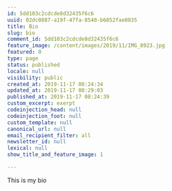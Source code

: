 ```yaml
---
id: 5dd103c2cdcde8d32435f6c6
uuid: 02dc0887-a19f-47fa-8540-b6852fae0835
title: Bio
slug: bio
comment_id: 5dd103c2cdcde8d32435f6c6
feature_image: /content/images/2019/11/IMG_8923.jpg
featured: 0
type: page
status: published
locale: null
visibility: public
created_at: 2019-11-17 08:24:34
updated_at: 2019-11-17 08:29:03
published_at: 2019-11-17 08:24:39
custom_excerpt: exerpt
codeinjection_head: null
codeinjection_foot: null
custom_template: null
canonical_url: null
email_recipient_filter: all
newsletter_id: null
lexical: null
show_title_and_feature_image: 1

---
```


This is my bio